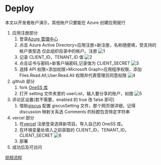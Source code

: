 # Deploy

本文以开发者账户演示，其他账户只要能在 Azure 创建应用就行

1. 应用注册部分
   1. 登录[Azure 管理中心](http://aad.portal.azure.com)
   2. 点击 Azure Active Directory>应用注册>新注册，名称随便填，受支持的帐户类型选 仅此组织目录中的帐户。注册
      ![1](https://oness.dzaaaaaa.com/DeployImage/1.png)
   3. 记录 CLIENT_ID，TENANT_ID 值
      ![2](https://oness.dzaaaaaa.com/DeployImage/2.png)
   4. 点击证书与密码>新客户端密码,记录值为 CLIENT_SECRET
      ![3](https://oness.dzaaaaaa.com/DeployImage/3.png)
   5. 选择 API 权限>添加权限>Microsoft Graph>应用程序权限，添加 Files.Read.All,User.Read.All 权限并代表管理员同意权限
      ![4](https://oness.dzaaaaaa.com/DeployImage/4.png)
2. github 部分
   1. fork [OneSS 库](https://github.com/Tualin14/OneSS)
   2. 打开 setting 文件夹里的 userList，输入要分享的账户，如图
      ![5](https://oness.dzaaaaaa.com/DeployImage/5.png)
3. 评论区设置(若不需要，enabled 的 true 改 false 即可)
   1. 借助[giscus](https://giscus.app) 配置 giscusSetting 文件，那个网页很详细，记得 discussion 映射关系选 Comments 的标题包含特定字符串
4. vercel 部分
   1. 在[vercel](https://vercel.com/new) 注册登录选择新项目。导入自己的 OneSS 库。
   2. 在环境变量处填入之前获取的 CLIENT_ID，TENANT_ID，CLIENT_SECRET
      ![6](https://oness.dzaaaaaa.com/DeployImage/6.png)
   3. 部署
5. 成功后及可访问

[视频流程](https://www.bilibili.com/video/BV1SZ4y1d73v/)
